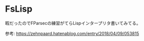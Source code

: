 # FsLisp
暇だったのでFParsecの練習がてらLispインタープリタ書いてみてる。  

参考: https://zehnpaard.hatenablog.com/entry/2018/04/09/053815  

